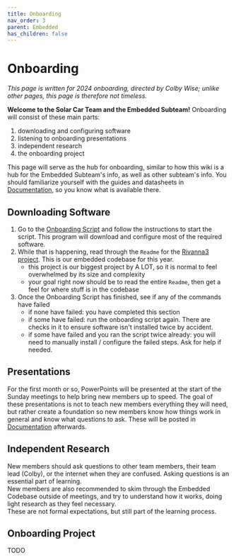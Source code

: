 ```yaml
---
title: Onboarding
nav_order: 3
parent: Embedded
has_children: false
---
```

# Onboarding

*This page is written for 2024 onboarding, directed by Colby Wise; unlike other pages, this page is therefore not timeless.*

**Welcome to the Solar Car Team and the Embedded Subteam!** Onboarding will consist of these main parts:
1. downloading and configuring software
2. listening to onboarding presentations
3. independent research
4. the onboarding project

This page will serve as the hub for onboarding, similar to how this wiki is a hub for the Embedded Subteam's info, as well as other subteam's info. You should familiarize yourself with the guides and datasheets in [Documentation](https://solarcaratuva.github.io/Embedded/documentation.html), so you know what is available there. 

## Downloading Software

1. Go to the [Onboarding Script](https://github.com/solarcaratuva/Onboarding_Installer) and follow the instructions to start the script. This program will download and configure most of the required software. 
2. While that is happening, read through the `Readme` for the [Rivanna3 project](https://github.com/solarcaratuva/Rivanna3). This is our embedded codebase for this year.
    - this project is our biggest project by A LOT, so it is normal to feel overwhelmed by its size and complexity 
    - your goal right now should be to read the entire `Readme`, then get a feel for where stuff is in the codebase
3. Once the Onboarding Script has finished, see if any of the commands have failed
    - if none have failed: you have completed this section
    - if some have failed: run the onboarding script again. There are checks in it to ensure software isn't installed twice by accident.
    - if some have failed and you ran the script twice already: you will need to manually install / configure the failed steps. Ask for help if needed.

## Presentations

For the first month or so, PowerPoints will be presented at the start of the Sunday meetings to help bring new members up to speed. The goal of these presentations is not to teach new members everything they will need, but rather create a foundation so new members know how things work in general and know what questions to ask. These will be posted in [Documentation](https://solarcaratuva.github.io/Embedded/documentation.html) afterwards. 

## Independent Research

New members should ask questions to other team members, their team lead (Colby), or the internet when they are confused. Asking questions is an essential part of learning. <br>
New members are also recommended to skim through the Embedded Codebase outside of meetings, and try to understand how it works, doing light research as they feel necessary. <br>
These are not formal expectations, but still part of the learning process.  

## Onboarding Project

TODO
